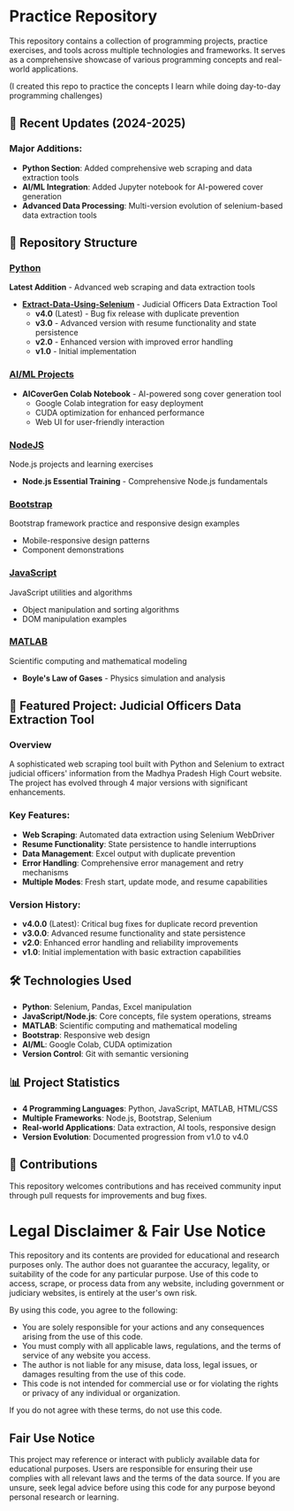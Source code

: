 # Practice Repository
This repository contains a collection of programming projects, practice exercises, and tools across multiple technologies and frameworks. It serves as a comprehensive showcase of various programming concepts and real-world applications.

(I created this repo to practice the concepts I learn while doing day-to-day programming challenges)

## 🚀 Recent Updates (2024-2025)

### Major Additions:
- **Python Section**: Added comprehensive web scraping and data extraction tools
- **AI/ML Integration**: Added Jupyter notebook for AI-powered cover generation
- **Advanced Data Processing**: Multi-version evolution of selenium-based data extraction tools

## 📁 Repository Structure

### [Python](/Python/)
**Latest Addition** - Advanced web scraping and data extraction tools
- **[Extract-Data-Using-Selenium](/Python/Extract-Data-Using-Selenium/)** - Judicial Officers Data Extraction Tool
  - **v4.0** (Latest) - Bug fix release with duplicate prevention
  - **v3.0** - Advanced version with resume functionality and state persistence
  - **v2.0** - Enhanced version with improved error handling
  - **v1.0** - Initial implementation

### [AI/ML Projects](/AICoverGen_colab.ipynb)
- **AICoverGen Colab Notebook** - AI-powered song cover generation tool
  - Google Colab integration for easy deployment
  - CUDA optimization for enhanced performance
  - Web UI for user-friendly interaction

### [NodeJS](/NodeJS/)
Node.js projects and learning exercises
- **Node.js Essential Training** - Comprehensive Node.js fundamentals

### [Bootstrap](/Bootstrap/)
Bootstrap framework practice and responsive design examples
- Mobile-responsive design patterns
- Component demonstrations

### [JavaScript](/js/)
JavaScript utilities and algorithms
- Object manipulation and sorting algorithms
- DOM manipulation examples

### [MATLAB](/MATLAB/)
Scientific computing and mathematical modeling
- **Boyle's Law of Gases** - Physics simulation and analysis

## 🔧 Featured Project: Judicial Officers Data Extraction Tool

### Overview
A sophisticated web scraping tool built with Python and Selenium to extract judicial officers' information from the Madhya Pradesh High Court website. The project has evolved through 4 major versions with significant enhancements.

### Key Features:
- **Web Scraping**: Automated data extraction using Selenium WebDriver
- **Resume Functionality**: State persistence to handle interruptions
- **Data Management**: Excel output with duplicate prevention
- **Error Handling**: Comprehensive error management and retry mechanisms
- **Multiple Modes**: Fresh start, update mode, and resume capabilities

### Version History:
- **v4.0.0** (Latest): Critical bug fixes for duplicate record prevention
- **v3.0.0**: Advanced resume functionality and state persistence
- **v2.0**: Enhanced error handling and reliability improvements  
- **v1.0**: Initial implementation with basic extraction capabilities

## 🛠 Technologies Used
- **Python**: Selenium, Pandas, Excel manipulation
- **JavaScript/Node.js**: Core concepts, file system operations, streams
- **MATLAB**: Scientific computing and mathematical modeling
- **Bootstrap**: Responsive web design
- **AI/ML**: Google Colab, CUDA optimization
- **Version Control**: Git with semantic versioning

## 📊 Project Statistics
- **4 Programming Languages**: Python, JavaScript, MATLAB, HTML/CSS
- **Multiple Frameworks**: Node.js, Bootstrap, Selenium
- **Real-world Applications**: Data extraction, AI tools, responsive design
- **Version Evolution**: Documented progression from v1.0 to v4.0

## 🤝 Contributions
This repository welcomes contributions and has received community input through pull requests for improvements and bug fixes.

# Legal Disclaimer & Fair Use Notice

This repository and its contents are provided for educational and research purposes only. The author does not guarantee the accuracy, legality, or suitability of the code for any particular purpose. Use of this code to access, scrape, or process data from any website, including government or judiciary websites, is entirely at the user's own risk.

By using this code, you agree to the following:
- You are solely responsible for your actions and any consequences arising from the use of this code.
- You must comply with all applicable laws, regulations, and the terms of service of any website you access.
- The author is not liable for any misuse, data loss, legal issues, or damages resulting from the use of this code.
- This code is not intended for commercial use or for violating the rights or privacy of any individual or organization.

If you do not agree with these terms, do not use this code.

## Fair Use Notice

This project may reference or interact with publicly available data for educational purposes. Users are responsible for ensuring their use complies with all relevant laws and the terms of the data source. If you are unsure, seek legal advice before using this code for any purpose beyond personal research or learning.
